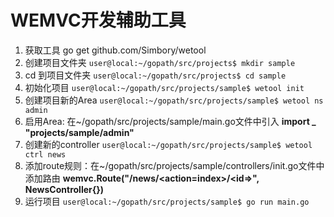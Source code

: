 # WEMVC开发辅助工具
1. 获取工具
go get github.com/Simbory/wetool
2. 创建项目文件夹
   `user@local:~/gopath/src/projects$ mkdir sample`
3. cd 到项目文件夹
   `user@local:~/gopath/src/projects$ cd sample`
4. 初始化项目
   `user@local:~/gopath/src/projects/sample$ wetool init`
5. 创建项目新的Area
   `user@local:~/gopath/src/projects/sample$ wetool ns admin`
6. 启用Area: 在~/gopath/src/projects/sample/main.go文件中引入
**import _ "projects/sample/admin"**
7. 创建新的controller
   `user@local:~/gopath/src/projects/sample$ wetool ctrl news`
8. 添加route规则：在~/gopath/src/projects/sample/controllers/init.go文件中添加路由
**wemvc.Route("/news/&lt;action=index&gt;/&lt;id=&gt;", NewsController{})**
9. 运行项目
   `user@local:~/gopath/src/projects/sample$ go run main.go`
